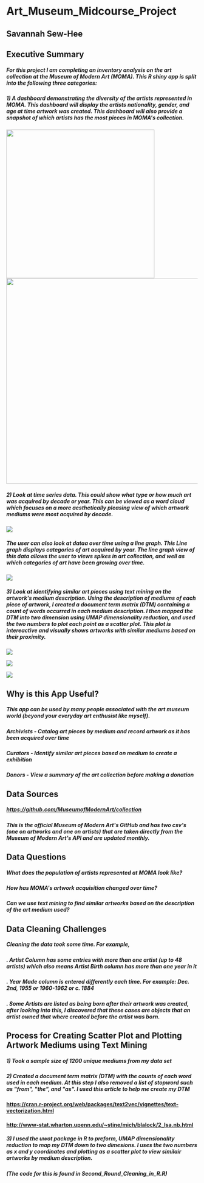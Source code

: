 # **Art_Museum_Midcourse_Project**
##  Savannah Sew-Hee




## **Executive Summary**

##### For this project I am completing an inventory analysis on the art collection at the Museum of Modern Art (MOMA). This R shiny app is split into the following three categories:

##### 1) A dashboard demonstrating the diversity of the artists represented in MOMA.	This dashboard will display the artists nationality, gender, and age at time artwork was created. This dashboard will also provide a snapshot of which artists has the most pieces in MOMA's collection.


<p float="left">
  <img src="https://github.com/savyrosea/Art_Museum_Midcourse_Project/blob/main/images/sunburst.PNG" width="390" />
  <img src="https://github.com/savyrosea/Art_Museum_Midcourse_Project/blob/main/images/lollipop.PNG" width="540" />
</p>

##### 2)	Look at time series data. This could show what type or how much art was acquired by decade or year. This can be viewed as a word cloud which focuses on a more aesthetically pleasing view of which artwork mediums were most acquired by decade.

![](https://github.com/savyrosea/Art_Museum_Midcourse_Project/blob/main/images/line.PNG)

##### The user can also look at dataa over time using a line graph. This Line graph displays categories of art acquired by year. The line graph view of this data allows the user to views spikes in art collection, and well as which categories of art have been growing over time.

![](https://github.com/savyrosea/Art_Museum_Midcourse_Project/blob/main/images/wordcloud1.PNG)

##### 3)	Look at identifying similar art pieces using text mining on the artwork's medium description. Using the description of mediums of each piece of artwork, I created a document term matrix (DTM) containing a count of words occurred in each medium description. I then mapped the DTM into two dimension using UMAP dimensionality reduction, and used the two numbers to plot each point as a scatter plot. This plot is intereactive and visually shows artworks with similar mediums based on their proximity.

![](https://github.com/savyrosea/Art_Museum_Midcourse_Project/blob/main/images/scatter4.PNG)

![](https://github.com/savyrosea/Art_Museum_Midcourse_Project/blob/main/images/scatter2.PNG)

![](https://github.com/savyrosea/Art_Museum_Midcourse_Project/blob/main/images/scatter3.PNG)




## **Why is this App Useful?**
##### This app can be used by many people associated with the art museum world (beyond your everyday art enthusist like myself). 
##### Archivists - Catalog art pieces by medium and record artwork as it has been acquired over time
##### Curators - Identify similar art pieces based on medium to create a exhibition
##### Donors - View a summary of the art collection before making a donation



## **Data Sources**
##### https://github.com/MuseumofModernArt/collection
 
##### This is the official Museum of Modern Art's GitHub and has two csv's (one on artworks and one on artists) that are taken directly from the Museum of Modern Art's API and are updated monthly.



## **Data Questions**

##### What does the population of artists represented at MOMA look like?
##### How has MOMA's artwork acquisition changed over time?
##### Can we use text mining to find similar artworks based on the description of the art medium used?



## **Data Cleaning Challenges**

##### Cleaning the data took some time. For example,
##### .	Artist Column has some entries with more than one artist (up to 48 artists) which also means Artist Birth column has more than one year in it
##### .	Year Made column is entered differently each time. For example: Dec. 2nd, 1955 or 1960-1962 or c. 1884
##### .	Some Artists are listed as being born after their artwork was created, after looking into this, I discovered that these cases are objects that an artist owned that where created before the artist was born.

## **Process for Creating Scatter Plot and Plotting Artwork Mediums using Text Mining**
##### 1) Took a sample size of 1200 unique mediums from my data set
##### 2) Created a document term matrix (DTM) with the counts of each word used in each medium. At this step I also removed a list of stopword such as "from", "the", and "as". I used this article to help me create my DTM 
#### https://cran.r-project.org/web/packages/text2vec/vignettes/text-vectorization.html
#### http://www-stat.wharton.upenn.edu/~stine/mich/blalock/2_lsa.nb.html
##### 3) I used the uwot package in R to preform, UMAP dimensionality reduction to map my DTM down to two dimesions. I uses the two numbers as x and y coordinates and plotting as a scatter plot to view similair artworks by medium description.
##### (The code for this is found in Second_Round_Cleaning_in_R.R)
